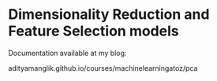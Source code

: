 # Dimensionality Reduction and Feature Selection models

Documentation available at my blog:

adityamanglik.github.io/courses/machinelearningatoz/pca
